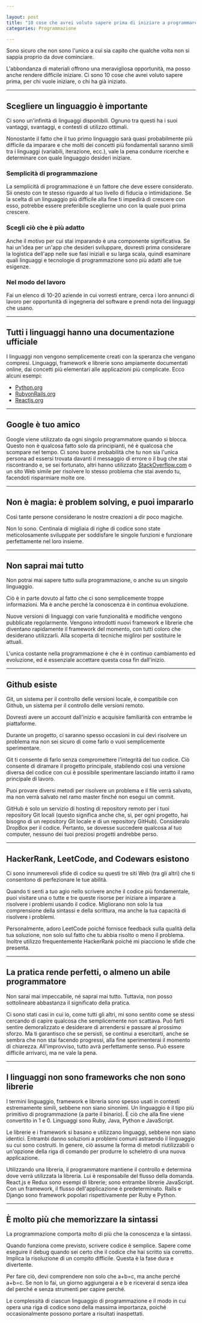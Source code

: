 ```yaml
---

layout: post
title: "10 cose che avrei voluto sapere prima di iniziare a programmare"
categories: Programmazione

---
```


Sono sicuro che non sono l'unico a cui sia capito che qualche volta non si sappia proprio da dove cominciare.

L'abbondanza di materiali offrono una meravigliosa opportunità, ma posso anche rendere difficile iniziare. Ci sono 10 cose che avrei voluto sapere prima, per chi vuole iniziare, o chi ha già iniziato.

---

## Scegliere un linguaggio è importante
Ci sono un'infinità di linguaggi disponibili. Ognuno tra questi ha i suoi vantaggi, svantaggi, e contesti di utilizzo ottimali.

Nonostante il fatto che il tuo primo linguaggio sarà quasi probabilmente più difficile da imparare e che molti dei concetti più fondamentali saranno simili tra i linguaggi (variabili, iterazione, ecc.), vale la pena condurre ricerche e determinare con  quale linguaggio desideri iniziare.

### Semplicità di programmazione

La semplicità di programmazione è un fattore che deve essere considerato. Sii onesto con te stesso riguardo al tuo livello di fiducia o intimidazione. Se la scelta di un linguaggio più difficile alla fine ti impedirà di crescere con esso, potrebbe essere preferibile sceglierne uno con la quale puoi prima crescere.

### Scegli ciò che è più adatto

Anche il motivo per cui stai imparando è una componente significativa. Se hai un'idea per un'app che desideri sviluppare, dovresti prima considerare la logistica dell'app nelle sue fasi iniziali e su larga scala, quindi esaminare quali linguaggi e tecnologie di programmazione sono più adatti alle tue esigenze.

### Nel modo del lavoro

Fai un elenco di 10-20 aziende in cui vorresti entrare, cerca i loro annunci di lavoro per opportunità di ingegneria del software e prendi nota dei linguaggi che usano.

---

## Tutti i linguaggi hanno una documentazione ufficiale

I linguaggi non vengono semplicemente creati con la speranza che vengano compresi. Linguaggi, framework e librerie sono ampiamente documentati online, dai concetti più elementari alle applicazioni più complicate. Ecco alcuni esempi:

- [Python.org](https://www.python.org/)
- [RubyonRails.org](https://rubyonrails.org/)
- [Reactjs.org](https://reactjs.org/)

---

## Google è tuo amico

Google viene utilizzato da ogni singolo programmatore quando si blocca. Questo non è qualcosa fatto solo da principianti, né è qualcosa che scompare nel tempo. Ci sono buone probabilità che tu non sia l'unica persona ad essersi trovata davanti il messaggio di errore o il bug che stai riscontrando e, se sei fortunato, altri hanno utilizzato [StackOverflow.com](https://stackoverflow.com/) o un sito Web simile per risolvere lo stesso problema che stai avendo tu, facendoti risparmiare molte ore.

---

## Non è magia: è problem solving, e puoi impararlo

Così tante persone considerano le nostre creazioni a dir poco magiche.

Non lo sono. Centinaia di migliaia di righe di codice sono state meticolosamente sviluppate per soddisfare le singole funzioni e funzionare perfettamente nel loro insieme.

---

## Non saprai mai tutto

Non potrai mai sapere tutto sulla programmazione, o anche su un singolo linguaggio.

Ciò è in parte dovuto al fatto che ci sono semplicemente troppe informazioni. Ma è anche perché la conoscenza è in continua evoluzione.

Nuove versioni di linguaggi con varie funzionalità e modifiche vengono pubblicate regolarmente. Vengono introdotti nuovi framework e librerie che diventano rapidamente il framework del momento, con tutti coloro che desiderano utilizzarli. Alla scoperta di tecniche migliroi per sostituire le attuali.

L'unica costante nella programmazione è che è in continuo cambiamento ed evoluzione, ed è essenziale accettare questa cosa fin dall'inizio.

---

## Github esiste

Git, un sistema per il controllo delle versioni locale, è compatibile con Github, un sistema per il controllo delle versioni remoto.

Dovresti avere un account dall'inizio e acquisire familiarità con entrambe le piattaforme.

Durante un progetto, ci saranno spesso occasioni in cui devi risolvere un problema ma non sei sicuro di come farlo o vuoi semplicemente sperimentare.

Git ti consente di farlo senza compromettere l'integrità del tuo codice. Ciò consente di diramare il progetto principale, stabilendo così una versione diversa del codice con cui è possibile sperimentare lasciando intatto il ramo principale di lavoro.

Puoi provare diversi metodi per risolvere un problema e il file verrà salvato, ma non verrà salvato nel ramo master finché non esegui un commit.

GitHub è solo un servizio di hosting di repository remoto per i tuoi repository Git locali (questo significa anche che, sì, per ogni progetto, hai bisogno di un repository Git locale e di un repository GitHub). Consideralo DropBox per il codice. Pertanto, se dovesse succedere qualcosa al tuo computer, nessuno dei tuoi preziosi progetti andrebbe perso.

---

## HackerRank, LeetCode, and Codewars esistono

Ci sono innumerevoli sfide di codice su questi tre siti Web (tra gli altri) che ti consentono di perfezionare le tue abilità.

Quando ti senti a tuo agio nello scrivere anche il codice più fondamentale, puoi visitare una o tutte e tre queste risorse per iniziare a imparare a risolvere i problemi usando il codice. Migliorano non solo la tua comprensione della sintassi e della scrittura, ma anche la tua capacità di risolvere i problemi.

Personalmente, adoro LeetCode poiché fornisce feedback sulla qualità della tua soluzione, non solo sul fatto che tu abbia risolto o meno il problema. Inoltre utilizzo frequentemente HackerRank poiché mi piacciono le sfide che presenta.

---

## La pratica rende perfetti, o almeno un abile programmatore

Non sarai mai impeccabile, né saprai mai tutto. Tuttavia, non posso sottolineare abbastanza il significato della pratica.

Ci sono stati casi in cui io, come tutti gli altri, mi sono sentito come se stessi cercando di capire qualcosa che semplicemente non scattava. Può farti sentire demoralizzato e desiderare di arrendersi e passare al prossimo sforzo. Ma ti garantisco che se persisti, se continui a esercitarti, anche se sembra che non stai facendo progressi, alla fine sperimenterai il momento di chiarezza. All'improvviso, tutto avrà perfettamente senso. Può essere difficile arrivarci, ma ne vale la pena.

---

## I linguaggi non sono frameworks che non sono librerie

I termini linguaggio, framework e libreria sono spesso usati in contesti estremamente simili, sebbene non siano sinonimi. Un linguaggio è il tipo più primitivo di programmazione (a parte il binario). È ciò che alla fine viene convertito in 1 e 0. Linguaggi sono Ruby, Java, Python e JavaScript.

Le librerie e i framework si basano e utilizzano linguaggi, sebbene non siano identici. Entrambi danno soluzioni a problemi comuni astraendo il linguaggio su cui sono costruiti. In genere, ciò assume la forma di metodi riutilizzabili o un'opzione della riga di comando per produrre lo scheletro di una nuova applicazione. 

Utilizzando una libreria, il programmatore mantiene il controllo e determina dove verrà utilizzata la libreria. Lui è responsabile del flusso della domanda. React.js e Redux sono esempi di librerie; sono entrambe librerie JavaScript. Con un framework, il flusso dell'applicazione è predeterminato. Rails e Django sono framework popolari rispettivamente per Ruby e Python.

---

## È molto più che memorizzare la sintassi

La programmazione comporta molto di più che la conoscenza e la sintassi.

Quando funziona come previsto, scrivere codice è semplice. Sapere come eseguire il debug quando sei certo che il codice che hai scritto sia corretto. Implica la risoluzione di un compito difficile. Questa è la fase dura e divertente.

Per fare ciò, devi comprendere non solo che a+b=c, ma anche perché a+b=c. Se non lo fai, un giorno aggiungerai a e b e riceverai d senza idea del perché e senza strumenti per capire perché.

Le complessità di ciascun linguaggio di programmazione e il modo in cui opera una riga di codice sono della massima importanza, poiché occasionalmente possono portare a risultati inaspettati.
